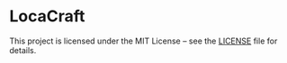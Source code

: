 # LocaCraft

This project is licensed under the MIT License – see the [LICENSE](./LICENSE) file for details.
